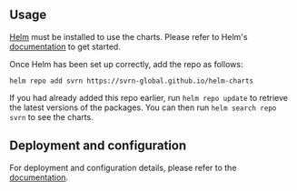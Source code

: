 ## Usage

[Helm](https://helm.sh) must be installed to use the charts.  Please refer to
Helm's [documentation](https://helm.sh/docs) to get started.

Once Helm has been set up correctly, add the repo as follows:

    helm repo add svrn https://svrn-global.github.io/helm-charts

If you had already added this repo earlier, run `helm repo update` to retrieve
the latest versions of the packages.  You can then run `helm search repo
svrn` to see the charts.

## Deployment and configuration

For deployment and configuration details, please refer to the [documentation](https://docs.svrn.global/en/stable/getting-started/quick-start/).
